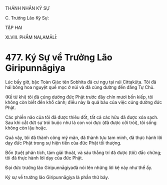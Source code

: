 THÁNH NHÂN KÝ SỰ

C. Trưởng Lão Ký Sự:

TẬP HAI

XLVIII. PHẨM NAḶAMĀLĪ:

# 477. Ký Sự về Trưởng Lão Giripunnāgiya

Lúc bấy giờ, bậc Toàn Giác tên Sobhita đã cư ngụ tại núi Cittakūṭa. Tôi đã hái bông hoa nguyệt quế mọc ở núi và đã cúng dường đến đấng Tự Chủ.

(Kể từ khi) tôi đã cúng dường đức Phật trước đây chín mươi bốn kiếp, tôi không còn biết đến khổ cảnh; điều này là quả báu của việc cúng dường đức Phật.

Các phiền não của tôi đã được thiêu đốt, tất cả các hữu đã được xóa sạch. Sau khi cắt đứt sự trói buộc như là con voi đực (đã được cởi trói), tôi sống không còn lậu hoặc.

Quả vậy, tôi đã thành công mỹ mãn, đã thành tựu tam minh, đã thực hành lời dạy đức Phật trong sự hiện tiền của đức Phật tối thượng.

Bốn (tuệ) phân tích, tám giải thoát, và sáu thắng trí đã được (tôi) đắc chứng; tôi đã thực hành lời dạy của đức Phật.

Đại đức trưởng lão Giripunnāgiyađã nói lên những lời kệ này như thế ấy.

Ký sự về trưởng lão Giripunnāgiya là phần thứ bảy.
